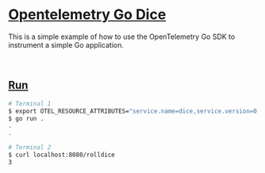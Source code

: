 # [Opentelemetry Go Dice](https://opentelemetry.io/docs/languages/go/getting-started)

This is a simple example of how to use the OpenTelemetry Go SDK to instrument a simple Go application.

<br>

## [Run](https://opentelemetry.io/docs/languages/go/getting-started/#run-the-application)

```bash
# Terminal 1
$ export OTEL_RESOURCE_ATTRIBUTES="service.name=dice,service.version=0.1.0"
$ go run .
.
.

# Terminal 2
$ curl localhost:8080/rolldice
3

```
